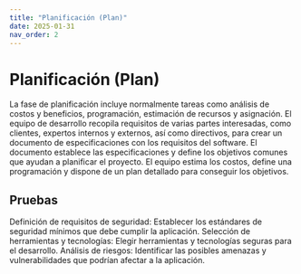 ```yaml
---
title: "Planificación (Plan)"
date: 2025-01-31
nav_order: 2
---
```


# Planificación (Plan)
La fase de planificación incluye normalmente tareas como análisis de costos y beneficios, programación, estimación de recursos y asignación. El equipo de desarrollo recopila requisitos de varias partes interesadas, como clientes, expertos internos y externos, así como directivos, para crear un documento de especificaciones con los requisitos del software.
El documento establece las especificaciones y define los objetivos comunes que ayudan a planificar el proyecto. El equipo estima los costos, define una programación y dispone de un plan detallado para conseguir los objetivos.

## Pruebas

Definición de requisitos de seguridad: Establecer los estándares de seguridad mínimos que debe cumplir la aplicación.
Selección de herramientas y tecnologías: Elegir herramientas y tecnologías seguras para el desarrollo.
Análisis de riesgos: Identificar las posibles amenazas y vulnerabilidades que podrían afectar a la aplicación.